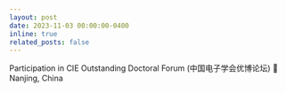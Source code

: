 ```yaml
---
layout: post
date: 2023-11-03 00:00:00-0400
inline: true
related_posts: false
---
```


Participation in CIE Outstanding Doctoral Forum (中国电子学会优博论坛) :round_pushpin: Nanjing, China